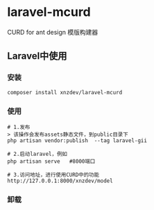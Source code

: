 # laravel-mcurd
CURD for ant design 
模版构建器

## Laravel中使用

### 安装
```
composer install xnzdev/laravel-mcurd
```
### 使用
```
# 1.发布
> 该操作会发布assets静态文件，到public目录下
php artisan vendor:publish  --tag laravel-gii

# 2.启动laravel，例如
php artisan serve   #8000端口

# 3.访问地址，进行使用CURD中的功能
http://127.0.0.1:8000/xnzdev/model

```

### 卸载
```

```
